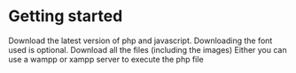 # Getting started
Download the latest version of php and javascript. Downloading the font used is optional. 
Download all the files (including the images)
Either you can use a wampp or xampp server to execute the php file
